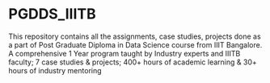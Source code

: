 # PGDDS_IIITB
This repository contains all the assignments, case studies, projects done as a part of Post Graduate Diploma in Data Science course from IIIT Bangalore. A comprehensive 1 Year program taught by Industry experts and IIITB faculty; 7 case studies &amp; projects; 400+ hours of academic learning &amp; 30+ hours of industry mentoring
